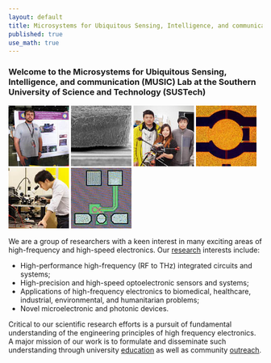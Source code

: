 ```yaml
---
layout: default
title: Microsystems for Ubiquitous Sensing, Intelligence, and communication (MUSIC) Lab at the Southern University of Science and Technology (SUSTech)
published: true
use_math: true
---
```

<!---
<div class="alert alert-success">
    <h1><span style="color: #ed6c00;">We have moved to the Southern University of Science and Technology (SUSTech), Shenzhen, China!</span></h1>
    <h3><span style="color: #ed6c00;">This website will go offline by Jul 2022!</span></h3>
</div>
-->

### Welcome to the Microsystems for Ubiquitous Sensing, Intelligence, and communication (MUSIC) Lab at the Southern University of Science and Technology (SUSTech)
<!---
<img src="/images/gallery.gif" width="300px" style="float:right; margin-top:10px; margin-left:15px;">
-->

![Maker Fair](images/daniel_s.jpg "Maker Fair 2014") ![RF-MEMS](images/mems1_s.jpg "High Power Hot Switching RF-MEMS Switch") ![Drone](images/drone_s.jpg "UAVs") ![RF-MEMS](images/mems2_s.jpg "High Power Hot Switching RF-MEMS Switch") ![Prof. Liu](images/liu_s.jpg "Prof. Liu posing") ![Oscillator](images/osc_s.jpg "215 GHz CMOS oscillator")

We are a group of researchers with a keen interest in many exciting areas of high-frequency and high-speed electronics. Our [research](/research/) interests include:

- High-performance high-frequency (RF to THz) integrated circuits and systems;
- High-precision and high-speed optoelectronic sensors and systems;
- Applications of high-frequency electronics to biomedical, healthcare, industrial, environmental, and humanitarian problems;
- Novel microelectronic and photonic devices.

Critical to our scientific research efforts is a pursuit of fundamental understanding of the engineering principles of high frequency electronics. A major mission of our work is to formulate and disseminate such understanding through university [education](/education/) as well as community [outreach](/education/outreach.html).
<!---
The DART lab is housed in Kemper Hall on the beautiful UC Davis campus. The lab is affiliated with the Davis Millimeter-wave Research Center (DMRC). The DMRC is broadly focused on fostering millimeter wave technology for wireless communications, radar, sensing, and imaging systems.
-->

<!--
<div class="alert alert-danger">
    A postdoc researcher position is available. More details can be found <a href="/people/postdoc-cm.html"> here </a>.
</div>
-->
<!---
<div class="alert alert-info">
    A Ph.D. position is available for Fall 2017. Strong analytical capabilities and a background in analog and/or radio frequency IC are preferred.
</div>
<!---
#### A postdoc researcher position is available for 2016. More details can be found [here](/postdoccm.html).

We are always looking for motivated students and researchers to join the group. Read [more](/joiningdart.html) if you are interested.


### Blog


{% assign latest_blog = site.blog.last %}

#### [{{ latest_blog.date | date_to_string }}] » <a href="{{ latest_blog.url }}" title="{{ latest_blog.title }}">{{ latest_blog.title }}</a>

{{ latest_blog.excerpt }} [Read More...]({{ latest_blog.url }})

-->
